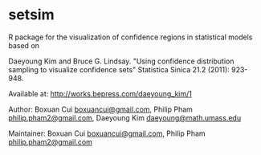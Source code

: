 setsim
======

R package for the visualization of confidence regions in statistical models based on

Daeyoung Kim and Bruce G. Lindsay. "Using confidence distribution sampling to visualize confidence sets" Statistica Sinica 21.2 (2011): 923-948.

Available at: http://works.bepress.com/daeyoung_kim/1

Author: Boxuan Cui <boxuancui@gmail.com>, Philip Pham <philip.pham2@gmail.com>, Daeyoung Kim <daeyoung@math.umass.edu>

Maintainer: Boxuan Cui <boxuancui@gmail.com>, Philip Pham <philip.pham2@gmail.com>
